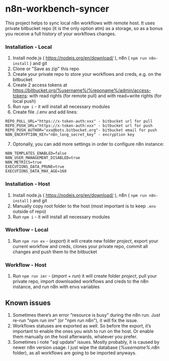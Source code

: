 # n8n-workbench-syncer
This project helps to sync local n8n workflows with remote host. It uses private bitbucket repo (it is the only option atm) as a storage, so as a bonus you receive a full history of your workflows changes.

### Installation - Local

1. Install node.js ( https://nodejs.org/en/download/ ), n8n ( `npm run n8n-install` ) and git
2. Clone or "Save as zip" this repo
3. Create your private repo to store your workflows and creds, e.g. on the bitbucket 
4. Create 2 access tokens at https://bitbucket.org/%username%/%reponame%/admin/access-tokens: with read rights (for remote pull) and with read+write rights (for local push) 
5. Run `npm i` - it will install all necessary modules
6. Create file ./.env and add lines: 
```
REPO_PULL_URL="https://x-token-auth:xxx" - bitbucket url for pull
REPO_PUSH_URL="https://x-token-auth:xxx" - bitbucket url for push
REPO_PUSH_AUTHOR="xxx@bots.bitbucket.org"- bitbucket email for push
N8N_ENCRYPTION_KEY="n8n_long_secret_key" - encryption key
```
7. Optonally, you can add more settings in order to configure n8n instance:
```
N8N_TEMPLATES_ENABLED=false
N8N_USER_MANAGEMENT_DISABLED=true
N8N_METRICS=true
EXECUTIONS_DATA_PRUNE=true
EXECUTIONS_DATA_MAX_AGE=168
```

### Installation - Host
1. Install node.js ( https://nodejs.org/en/download/ ), n8n ( `npm run n8n-install` ) and git
2. Manually copy root folder to the host (most important is to keep `.env` outside of repo)
3. Run `npm i` - it will install all necessary modules

### Workflow - Local
1. Run `npm run ex` - (*export*) it will create new folder *project*, export your current workflow and creds, clones your private repo, commit all changes and push them to the bitbucket

### Workflow - Host
1. Run `npm run imr` - (*import* + *run*) it will create folder *project*, pull your private repo, import downloaded workflows and creds to the n8n instance, and run n8n with envs variables

## Known issues
1. Sometimes there’s an error “resource is busy” during the n8n run. Just re-run "npm run imr" (or "npm run n8n"), it will fix the issue.
2. Workflows statuses are exported as well. So before the export, it’s important to enable the ones you wish to run on the host. Or enable them manually on the host afterwards, whatever you prefer.
3. Sometimes i note "sql update" issues. Mostly probably, it is caused by newer n8n version usage. I just wipe the database (*%username%\.n8n* folder), as all workflows are going to be imported anyways.